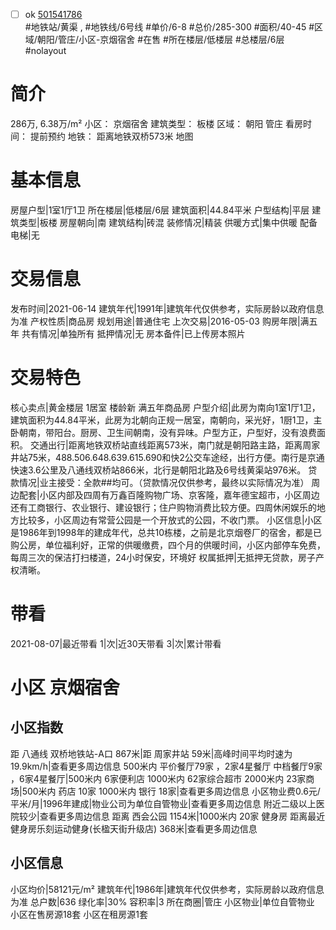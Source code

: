 - [ ] ok [501541786](https://bj.5i5j.com/ershoufang/501541786.html)  
 #地铁站/黄渠 ,  #地铁线/6号线
#单价/6-8 #总价/285-300 #面积/40-45   #区域/朝阳/管庄/小区-京烟宿舍 #在售 #所在楼层/低楼层 #总楼层/6层 #nolayout 
# 简介 
 286万,  6.38万/m² 
小区： 京烟宿舍
建筑类型： 板楼
区域： 朝阳 管庄
看房时间： 提前预约
地铁： 距离地铁双桥573米 地图
# 基本信息 
 房屋户型|1室1厅1卫
所在楼层|低楼层/6层
建筑面积|44.84平米
户型结构|平层
建筑类型|板楼
房屋朝向|南
建筑结构|砖混
装修情况|精装
供暖方式|集中供暖
配备电梯|无
# 交易信息 
 发布时间|2021-06-14
建筑年代|1991年|建筑年代仅供参考，实际房龄以政府信息为准
产权性质|商品房
规划用途|普通住宅
上次交易|2016-05-03
购房年限|满五年
共有情况|单独所有
抵押情况|无
房本备件|已上传房本照片
# 交易特色 
 核心卖点|黄金楼层  1居室 楼龄新  满五年商品房
户型介绍|此房为南向1室1厅1卫，建筑面积为44.84平米，此房为北朝向正规一居室，南朝向，采光好，1厨1卫，主卧朝南，带阳台。厨房、卫生间朝南，没有异味。户型方正，户型好，没有浪费面积。
交通出行|距离地铁双桥站直线距离573米，南门就是朝阳路主路，距离周家井站75米，488.506.648.639.615.690和快2公交车途经，出行方便。南行是京通快速3.6公里及八通线双桥站866米，北行是朝阳北路及6号线黄渠站976米。
贷款情况|业主接受：全款##均可。（贷款情况仅供参考，最终以实际情况为准）
周边配套|小区内部及四周有万鑫百隆购物广场、京客隆，嘉年德宝超市，小区周边还有工商银行、农业银行、建设银行；住户购物消费比较方便。四周休闲娱乐的地方比较多，小区周边有常营公园是一个开放式的公园，不收门票。
小区信息|小区是1986年到1998年的建成年代，总共10栋楼，之前是北京烟卷厂的宿舍，都是已购公房，单位福利好，正常的供暖缴费，四个月的供暖时间，小区内部停车免费，每周三次的保洁打扫楼道，24小时保安，环境好
权属抵押|无抵押无贷款，房子产权清晰。
# 带看 
 2021-08-07|最近带看	 1|次|近30天带看	 3|次|累计带看
# 小区 京烟宿舍
## 小区指数 
 距 八通线 双桥地铁站-A口 867米|距 周家井站 59米|高峰时间平均时速为19.9km/h|查看更多周边信息
500米内 平价餐厅79家 ，2家4星餐厅
中档餐厅9家 ，6家4星餐厅|500米内 6家便利店
1000米内 62家综合超市
2000米内 23家商场|500米内 药店 10家
1000米内 银行 18家|查看更多周边信息
小区物业费0.6元/平米/月|1996年建成|物业公司为单位自管物业|查看更多周边信息
附近二级以上医院较少|查看更多周边信息
距离 西会公园 1154米|1000米内 20家 健身房
距离最近健身房乐刻运动健身(长楹天街升级店) 368米|查看更多周边信息
## 小区信息 
 小区均价|58121元/m²
建筑年代|1986年|建筑年代仅供参考，实际房龄以政府信息为准
总户数|636
绿化率|30%
容积率|3
所在商圈|管庄
小区物业|单位自管物业
小区在售房源18套
小区在租房源1套
